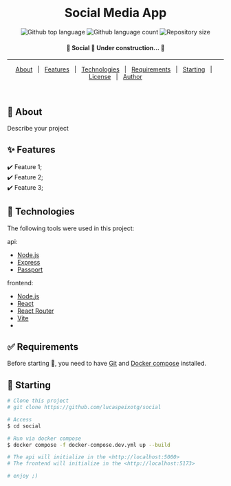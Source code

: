 <div align="center" id="top"> 
  <!-- <img src="./.github/app.gif" alt="Social" /> -->

  &#xa0;

  <!-- <a href="https://social.netlify.app">Demo</a> -->
</div>

<h1 align="center">Social Media App</h1>

<p align="center">
  <img alt="Github top language" src="https://img.shields.io/github/languages/top/LucasPeixotg/social-media-app?color=56BEB8">

  <img alt="Github language count" src="https://img.shields.io/github/languages/count/LucasPeixotg/social-media-app?color=56BEB8">

  <img alt="Repository size" src="https://img.shields.io/github/repo-size/LucasPeixotg/social-media-app?color=56BEB8">

  <!--<img alt="License" src="https://img.shields.io/github/license/LucasPeixotg/social-media-app?color=56BEB8"> -->

  <!-- <img alt="Github issues" src="https://img.shields.io/github/issues/LucasPeixotg/social-media-app?color=56BEB8" /> -->

  <!-- <img alt="Github forks" src="https://img.shields.io/github/forks/LucasPeixotg/social-media-app?color=56BEB8" /> -->

  <!-- <img alt="Github stars" src="https://img.shields.io/github/stars/LucasPeixotg/social-media-app?color=56BEB8" /> -->
</p>

<h4 align="center"> 
	🚧  Social 🚀 Under construction...  🚧
</h4> 

<hr> 

<p align="center">
  <a href="#dart-about">About</a> &#xa0; | &#xa0; 
  <a href="#sparkles-features">Features</a> &#xa0; | &#xa0;
  <a href="#rocket-technologies">Technologies</a> &#xa0; | &#xa0;
  <a href="#white_check_mark-requirements">Requirements</a> &#xa0; | &#xa0;
  <a href="#checkered_flag-starting">Starting</a> &#xa0; | &#xa0;
  <a href="#memo-license">License</a> &#xa0; | &#xa0;
  <a href="https://github.com/LucasPeixotg" target="_blank">Author</a>
</p>

<br>

## :dart: About ##

Describe your project

## :sparkles: Features ##

:heavy_check_mark: Feature 1;\
:heavy_check_mark: Feature 2;\
:heavy_check_mark: Feature 3;

## :rocket: Technologies ##

The following tools were used in this project:

api:
- [Node.js](https://nodejs.org/en/)
- [Express]()
- [Passport]()


frontend:
- [Node.js](https://nodejs.org/en/)
- [React](https://pt-br.reactjs.org/)
- [React Router]()
- [Vite]()
- []()

## :white_check_mark: Requirements ##

Before starting :checkered_flag:, you need to have [Git](https://git-scm.com) and [Docker compose]() installed.

## :checkered_flag: Starting ##

```bash
# Clone this project
# git clone https://github.com/lucaspeixotg/social

# Access
$ cd social

# Run via docker compose
$ docker compose -f docker-compose.dev.yml up --build

# The api will initialize in the <http://localhost:5000>
# The frontend will initialize in the <http://localhost:5173>

# enjoy ;)
```

<!--
## :memo: License ##

This project is under license from MIT. For more details, see the [LICENSE](LICENSE.md) file.


Made with :heart: by <a href="https://github.com/{{YOUR_GITHUB_USERNAME}}" target="_blank">{{YOUR_NAME}}</a>

&#xa0;

<a href="#top">Back to top</a>
-->

